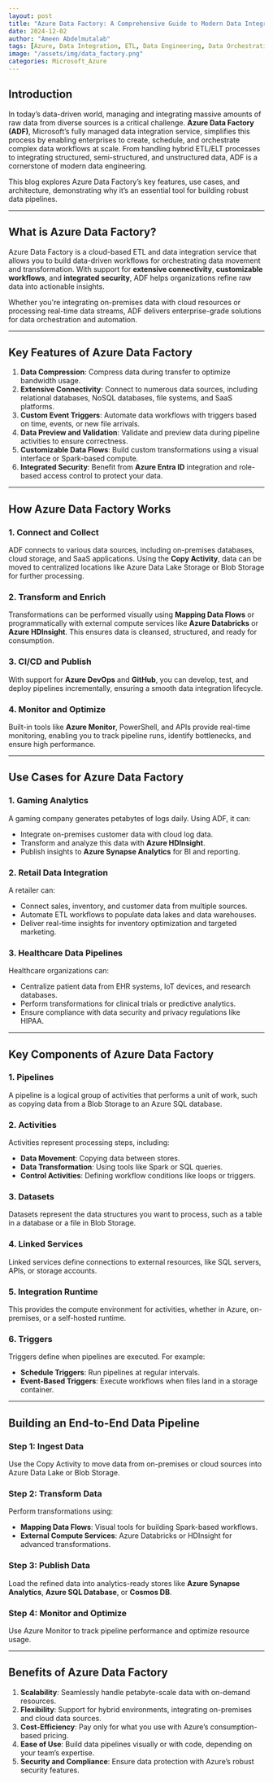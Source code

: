 ```yaml
---
layout: post
title: "Azure Data Factory: A Comprehensive Guide to Modern Data Integration"
date: 2024-12-02
author: "Ameen Abdelmutalab"
tags: [Azure, Data Integration, ETL, Data Engineering, Data Orchestration]
image: "/assets/img/data_factory.png"
categories: Microsoft_Azure
---
```


## Introduction

In today’s data-driven world, managing and integrating massive amounts of raw data from diverse sources is a critical challenge. **Azure Data Factory (ADF)**, Microsoft’s fully managed data integration service, simplifies this process by enabling enterprises to create, schedule, and orchestrate complex data workflows at scale. From handling hybrid ETL/ELT processes to integrating structured, semi-structured, and unstructured data, ADF is a cornerstone of modern data engineering.

This blog explores Azure Data Factory’s key features, use cases, and architecture, demonstrating why it’s an essential tool for building robust data pipelines.

---

## What is Azure Data Factory?

Azure Data Factory is a cloud-based ETL and data integration service that allows you to build data-driven workflows for orchestrating data movement and transformation. With support for **extensive connectivity**, **customizable workflows**, and **integrated security**, ADF helps organizations refine raw data into actionable insights. 

Whether you're integrating on-premises data with cloud resources or processing real-time data streams, ADF delivers enterprise-grade solutions for data orchestration and automation.

---

## Key Features of Azure Data Factory

1. **Data Compression**: Compress data during transfer to optimize bandwidth usage.
2. **Extensive Connectivity**: Connect to numerous data sources, including relational databases, NoSQL databases, file systems, and SaaS platforms.
3. **Custom Event Triggers**: Automate data workflows with triggers based on time, events, or new file arrivals.
4. **Data Preview and Validation**: Validate and preview data during pipeline activities to ensure correctness.
5. **Customizable Data Flows**: Build custom transformations using a visual interface or Spark-based compute.
6. **Integrated Security**: Benefit from **Azure Entra ID** integration and role-based access control to protect your data.

---

## How Azure Data Factory Works

### **1. Connect and Collect**
ADF connects to various data sources, including on-premises databases, cloud storage, and SaaS applications. Using the **Copy Activity**, data can be moved to centralized locations like Azure Data Lake Storage or Blob Storage for further processing.

### **2. Transform and Enrich**
Transformations can be performed visually using **Mapping Data Flows** or programmatically with external compute services like **Azure Databricks** or **Azure HDInsight**. This ensures data is cleansed, structured, and ready for consumption.

### **3. CI/CD and Publish**
With support for **Azure DevOps** and **GitHub**, you can develop, test, and deploy pipelines incrementally, ensuring a smooth data integration lifecycle.

### **4. Monitor and Optimize**
Built-in tools like **Azure Monitor**, PowerShell, and APIs provide real-time monitoring, enabling you to track pipeline runs, identify bottlenecks, and ensure high performance.

---

## Use Cases for Azure Data Factory

### **1. Gaming Analytics**
A gaming company generates petabytes of logs daily. Using ADF, it can:
- Integrate on-premises customer data with cloud log data.
- Transform and analyze this data with **Azure HDInsight**.
- Publish insights to **Azure Synapse Analytics** for BI and reporting.

### **2. Retail Data Integration**
A retailer can:
- Connect sales, inventory, and customer data from multiple sources.
- Automate ETL workflows to populate data lakes and data warehouses.
- Deliver real-time insights for inventory optimization and targeted marketing.

### **3. Healthcare Data Pipelines**
Healthcare organizations can:
- Centralize patient data from EHR systems, IoT devices, and research databases.
- Perform transformations for clinical trials or predictive analytics.
- Ensure compliance with data security and privacy regulations like HIPAA.

---

## Key Components of Azure Data Factory

### **1. Pipelines**
A pipeline is a logical group of activities that performs a unit of work, such as copying data from a Blob Storage to an Azure SQL database.

### **2. Activities**
Activities represent processing steps, including:
- **Data Movement**: Copying data between stores.
- **Data Transformation**: Using tools like Spark or SQL queries.
- **Control Activities**: Defining workflow conditions like loops or triggers.

### **3. Datasets**
Datasets represent the data structures you want to process, such as a table in a database or a file in Blob Storage.

### **4. Linked Services**
Linked services define connections to external resources, like SQL servers, APIs, or storage accounts.

### **5. Integration Runtime**
This provides the compute environment for activities, whether in Azure, on-premises, or a self-hosted runtime.

### **6. Triggers**
Triggers define when pipelines are executed. For example:
- **Schedule Triggers**: Run pipelines at regular intervals.
- **Event-Based Triggers**: Execute workflows when files land in a storage container.

---

## Building an End-to-End Data Pipeline

### **Step 1: Ingest Data**
Use the Copy Activity to move data from on-premises or cloud sources into Azure Data Lake or Blob Storage.

### **Step 2: Transform Data**
Perform transformations using:
- **Mapping Data Flows**: Visual tools for building Spark-based workflows.
- **External Compute Services**: Azure Databricks or HDInsight for advanced transformations.

### **Step 3: Publish Data**
Load the refined data into analytics-ready stores like **Azure Synapse Analytics**, **Azure SQL Database**, or **Cosmos DB**.

### **Step 4: Monitor and Optimize**
Use Azure Monitor to track pipeline performance and optimize resource usage.

---

## Benefits of Azure Data Factory

1. **Scalability**: Seamlessly handle petabyte-scale data with on-demand resources.
2. **Flexibility**: Support for hybrid environments, integrating on-premises and cloud data sources.
3. **Cost-Efficiency**: Pay only for what you use with Azure’s consumption-based pricing.
4. **Ease of Use**: Build data pipelines visually or with code, depending on your team’s expertise.
5. **Security and Compliance**: Ensure data protection with Azure’s robust security features.

